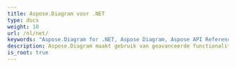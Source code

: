 ```yaml
---
title: Aspose.Diagram voor .NET
type: docs
weight: 10
url: /nl/net/
keywords: "Aspose.Diagram for .NET, Aspose Diagram, Aspose API Reference."
description: Aspose.Diagram maakt gebruik van geavanceerde functionaliteiten van Microsoft Office Visio om Visio-diagrammen op een server te manipuleren.
is_root: true
---
```

